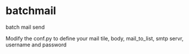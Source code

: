batchmail
=========

batch mail send
<p>Modify the conf.py to define your mail tile, body, mail_to_list, smtp servr, username and password</p>
